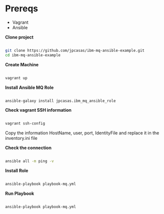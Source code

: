 # Prereqs

- Vagrant
- Ansible

**Clone project**

```bash

git clone https://github.com/jpcasas/ibm-mq-ansible-example.git
cd ibm-mq-ansible-example

```

**Create Machine**

```bash

vagrant up 

```

**Install Ansible MQ Role**

```bash

ansible-galaxy install jpcasas.ibm_mq_ansible_role 


```

**Check vagrant SSH information**

```bash

vagrant ssh-config

```

Copy the information HostName, user, port, IdentityFile and replace it in the inventory.ini file

**Check the connection**

```bash

ansible all -m ping -v

```

**Install Role**

```bash

ansible-playbook playbook-mq.yml

```
**Run Playbook**

```bash

ansible-playbook playbook-mq.yml

```


